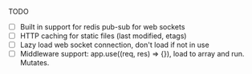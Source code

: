 TODO

* [ ] Built in support for redis pub-sub for web sockets
* [ ] HTTP caching for static files (last modified, etags)
* [ ] Lazy load web socket connection, don't load if not in use
* [ ] Middleware support: app.use((req, res) => {}), load to array and run. Mutates.
